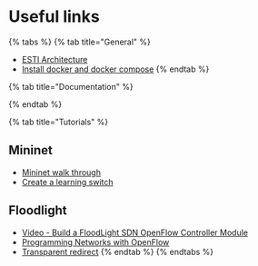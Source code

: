 # Useful links

{% tabs %}
{% tab title="General" %}
* [ESTI Architecture](https://wiki.opnfv.org/display/mano/Architecture)
* [Install docker and docker compose](https://gist.github.com/mzanella/8fcc98632cfdc6aaf2a72215c7d7b8df)
{% endtab %}

{% tab title="Documentation" %}

{% endtab %}

{% tab title="Tutorials" %}
## Mininet

* [Mininet walk through](http://mininet.org/walkthrough/)
* [Create a learning switch](https://github.com/mininet/openflow-tutorial/wiki/Create-a-Learning-Switch)

## Floodlight

* [Video - Build a FloodLight SDN OpenFlow Controller Module](https://www.youtube.com/watch?v=v-64jQnTDsY)
* [Programming Networks with OpenFlow](https://geni-app-developer-documentation.readthedocs.io/en/latest/examples/example-3.html)
* [Transparent redirect](https://floodlight.atlassian.net/wiki/spaces/floodlightcontroller/pages/45645828/How+to+Perform+Transparent+Packet+Redirection+with+OpenFlow+and+Floodlight​)
{% endtab %}
{% endtabs %}

